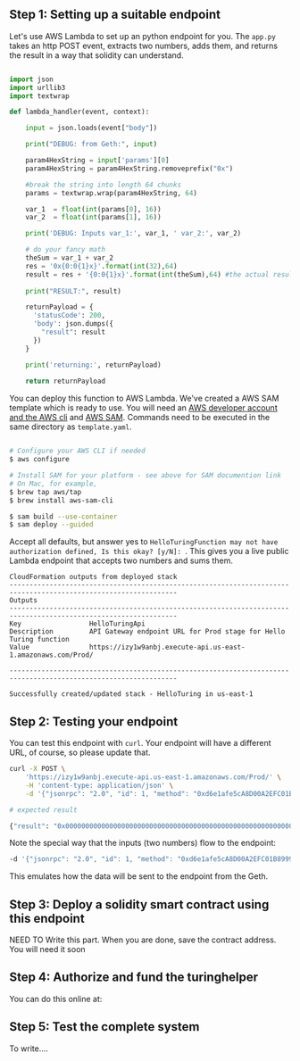 
## Step 1: Setting up a suitable endpoint

Let's use AWS Lambda to set up an python endpoint for you. The `app.py` takes an http POST event, extracts two numbers, adds them, and returns the result in a way that solidity can understand. 

```python

import json
import urllib3
import textwrap

def lambda_handler(event, context):

    input = json.loads(event["body"])

    print("DEBUG: from Geth:", input)

    param4HexString = input['params'][0]
    param4HexString = param4HexString.removeprefix("0x")

    #break the string into length 64 chunks
    params = textwrap.wrap(param4HexString, 64)

    var_1  = float(int(params[0], 16))
    var_2  = float(int(params[1], 16))

    print('DEBUG: Inputs var_1:', var_1, ' var_2:', var_2)

    # do your fancy math
    theSum = var_1 + var_2
    res = '0x{0:0{1}x}'.format(int(32),64)
    result = res + '{0:0{1}x}'.format(int(theSum),64) #the actual result
    
    print("RESULT:", result)

    returnPayload = {
      'statusCode': 200,
      'body': json.dumps({
        "result": result
      })
    }

    print('returning:', returnPayload)
    
    return returnPayload

```

You can deploy this function to AWS Lambda. We've created a AWS SAM template which is ready to use. You will need an [AWS developer account and the AWS cli](https://docs.aws.amazon.com/cli/latest/userguide/cli-configure-quickstart.html) and [AWS SAM](https://docs.aws.amazon.com/serverless-application-model/latest/developerguide/serverless-sam-cli-install-mac.html). Commands need to be executed in the same directory as `template.yaml`.

```bash

# Configure your AWS CLI if needed
$ aws configure

# Install SAM for your platform - see above for SAM documention link
# On Mac, for example,
$ brew tap aws/tap
$ brew install aws-sam-cli

$ sam build --use-container
$ sam deploy --guided

```

Accept all defaults, but answer yes to `HelloTuringFunction may not have authorization defined, Is this okay? [y/N]: `. This gives you a live public Lambda endpoint that accepts two numbers and sums them. 

```
CloudFormation outputs from deployed stack
----------------------------------------------------------------------------------------------------------------
Outputs                                                                                                                                                                                          
----------------------------------------------------------------------------------------------------------------
Key                 HelloTuringApi                                                                                                                                                               
Description         API Gateway endpoint URL for Prod stage for Hello Turing function                                                                                                            
Value               https://izy1w9anbj.execute-api.us-east-1.amazonaws.com/Prod/                                                                                                                 
                                                                               
----------------------------------------------------------------------------------------------------------------

Successfully created/updated stack - HelloTuring in us-east-1

```

## Step 2: Testing your endpoint

You can test this endpoint with `curl`. Your endpoint will have a different URL, of course, so please update that.

```bash
curl -X POST \
    'https://izy1w9anbj.execute-api.us-east-1.amazonaws.com/Prod/' \
    -H 'content-type: application/json' \
    -d '{"jsonrpc": "2.0", "id": 1, "method": "0xd6e1afe5cA8D00A2EFC01B89997abE2De47fdfAf", "params": ["0x00000000000000000000000000000000000000000000000000000000000000200000000000000000000000000000000000000000000000000000000000000022"]}'

# expected result

{"result": "0x00000000000000000000000000000000000000000000000000000000000000200000000000000000000000000000000000000000000000000000000000000042"}% 

```

Note the special way that the inputs (two numbers) flow to the endpoint:

```bash
-d '{"jsonrpc": "2.0", "id": 1, "method": "0xd6e1afe5cA8D00A2EFC01B89997abE2De47fdfAf", "params": ["0x00000000000000000000000000000000000000000000000000000000000000200000000000000000000000000000000000000000000000000000000000000022"]}'
```

This emulates how the data will be sent to the endpoint from the Geth. 

## Step 3: Deploy a solidity smart contract using this endpoint

NEED TO Write this part. When you are done, save the contract address. You will need it soon

## Step 4: Authorize and fund the turinghelper

You can do this online at: 

## Step 5: Test the complete system

To write....
